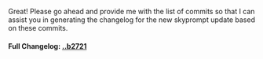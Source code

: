 Great! Please go ahead and provide me with the list of commits so that I can assist you in generating the changelog for the new skyprompt update based on these commits.

#### **Full Changelog:** [..b2721](https://github.com/mediar-ai/skyprompt/compare/..b2721)

